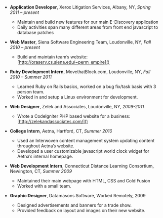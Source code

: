 - **Application Developer**, Xerox Litigation Services, Albany, NY, _Spring 2011 – present_
    - Maintain and build new features for our main E-Discovery application
    - Daily activities span many different areas from front end javascript to database patches

- **Web Master**, Siena Software Engineering Team, Loudonville, NY, _Fall 2010 – present_
    - Build and maintain team’s website:  [http://oraserv.cs.siena.edu/~perm_empire]()

- **Ruby Development Intern**, MovethatBlock.com, Loudonville, NY, _Fall 2010 – Summer 2011_
    - Learned Ruby on Rails basics, worked on a bug fix/task basis with 3 person team.
    - Worked in and setup a Linux environment for development.

- **Web Designer**, Zelek and Associates, Loudonville, NY, _2009-2011_
    - Wrote a CodeIgniter PHP based website for a business:  [http://zelekandassociates.com/]()

- **College Intern**, Aetna, Hartford, CT, _Summer 2010_
    - Used an Interwoven content management system updating content throughout Aetna’s website.
    - Developed a user customizable javascript world clock widget for Aetna’s internal homepage.

- **Web Development Intern**, Connecticut Distance Learning Consortium, Newington, CT, _Summer 2009_
    - Maintained their main webpage with HTML, CSS and Cold Fusion
    - Worked with a small team.

- **Graphic Designer**, Datamasons Software, Worked Remotely, 2009
    - Designed advertisements and banners for a trade show.
    - Provided feedback on layout and images on their new website.
